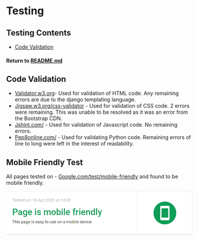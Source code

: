 # Testing
 
## Testing Contents
* [Code Validation](#Code-Validation)

#### Return to [README.md](README.md)

## Code Validation

- [Validator.w3.org](http://Validator.w3.org)- Used for validation of HTML code. Any remaining errors
are due to the django templating language.
- [Jigsaw.w3.org/css-validator](http://Jigsaw.w3.org/css-validator) - Used for validation of CSS code.
2 errors were remaining.  This was unable to be resolved as it was an error from the Bootstrap CDN.
- [Jshint.com/](https://jshint.com/) - Used for validation of Javascript code. No remaining errors.
- [Pep8online.com/](http://pep8online.com/) - Used for validating Python code. Remaining errors of line to 
long were left in the interest of readability.

## Mobile Friendly Test

All pages tested on - [Google.com/test/mobile-friendly](http://Search.google.com/test/mobile-friendly) and found
to be mobile friendly. 

![Image](readme-images/mobile-friendly-test.png)